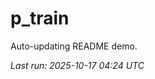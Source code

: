 # p_train

Auto-updating README demo.

<!--START_SECTION:status-->
_Last run: 2025-10-17 04:24 UTC_
<!--END_SECTION:status-->




























































































































































































































































































































































































































































































































































































































































































































































































































































































































































































































































































































































































































































































































































